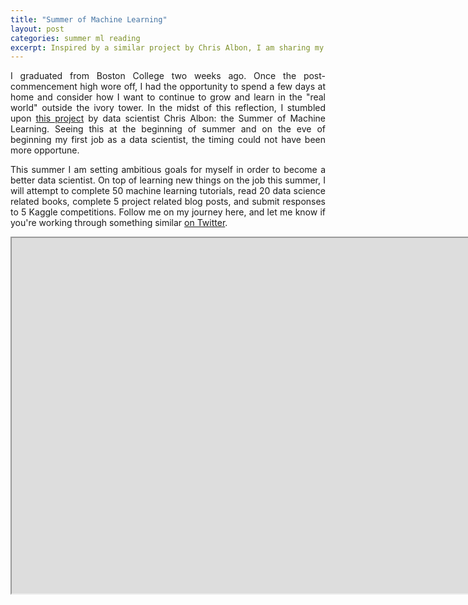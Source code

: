 ```yaml
---
title: "Summer of Machine Learning"
layout: post
categories: summer ml reading 
excerpt: Inspired by a similar project by Chris Albon, I am sharing my day-to-day progress on my summer goals for becoming a better data scientist.
---
```


<p align="justify">
I graduated from Boston College two weeks ago. Once the post-commencement high wore off, I had the opportunity to spend a few days at home and consider how I want to continue to grow and learn in the "real world" outside the ivory tower. In the midst of this reflection, I stumbled upon <a href="https://chrisalbon.com/blog/summer_of_machine_learning.html" target="_blank">this project</a> by data scientist Chris Albon: the Summer of Machine Learning. Seeing this at the beginning of summer and on the eve of beginning my first job as a data scientist, the timing could not have been more opportune.</p>

<p align="justify">
This summer I am setting ambitious goals for myself in order to become a better data scientist. On top of learning new things on the job this summer, I will attempt to complete 50 machine learning tutorials, read 20 data science related books, complete 5 project related blog posts, and submit responses to 5 Kaggle competitions. Follow me on my journey here, and let me know if you're working through something similar <a href="https://twitter.com/jmzledoux" target="_blank">on Twitter</a>.
</p> 

<style>
.responsive-wrap iframe{ max-width: auto;}
</style>
<div class="responsive-wrap">
<!-- this is the embed code provided by Google -->
  <iframe src="https://docs.google.com/spreadsheets/d/1lXlNvGCcGlJ-S08Tl3_5rj0LicjzBLZlbgLH_zI13_k/pubhtml?widget=true&amp;headers=false" width="10000" height="569" allowfullscreen="true" mozallowfullscreen="true" webkitallowfullscreen="true"></iframe>
<!-- Google embed ends -->
</div>